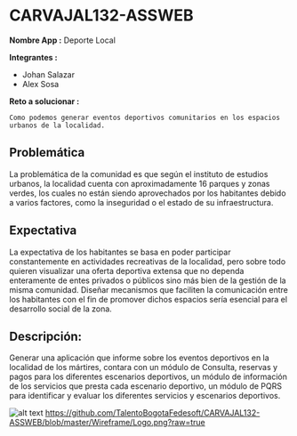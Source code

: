 # CARVAJAL132-ASSWEB

**Nombre App :** Deporte Local

**Integrantes :**
* Johan Salazar
* Alex Sosa
	
**Reto a solucionar :**

	Como podemos generar eventos deportivos comunitarios en los espacios urbanos de la localidad.
	
## Problemática
La problemática de la comunidad es que según el instituto de estudios urbanos, la localidad cuenta con aproximadamente 16 parques y zonas verdes, los cuales no están siendo aprovechados por los habitantes debido a varios factores, como la inseguridad o el estado de su infraestructura.
 
## Expectativa
La expectativa de los habitantes se basa en poder participar constantemente en actividades recreativas de la localidad, pero sobre todo quieren visualizar una oferta deportiva extensa que no dependa enteramente de entes privados o públicos sino más bien de la gestión de la misma comunidad. Diseñar mecanismos que faciliten la comunicación entre los habitantes con el fin de promover dichos espacios sería esencial para el desarrollo social de la zona.

## Descripción:

Generar una aplicación que informe sobre los eventos deportivos en la localidad de los mártires, contara con un módulo de Consulta, reservas y pagos para los diferentes escenarios deportivos, un módulo de información de los servicios que presta cada escenario deportivo, un módulo de PQRS para identificar y evaluar los diferentes servicios y escenarios deportivos.

![alt text](https://https://github.com/TalentoBogotaFedesoft/CARVAJAL132-ASSWEB/blob/master/Wireframe/Logo.png)
https://github.com/TalentoBogotaFedesoft/CARVAJAL132-ASSWEB/blob/master/Wireframe/Logo.png?raw=true
